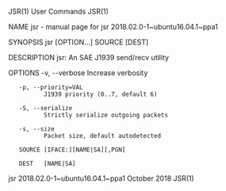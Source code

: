 JSR(1)                                                             User Commands                                                            JSR(1)

NAME
       jsr - manual page for jsr 2018.02.0-1~ubuntu16.04.1~ppa1

SYNOPSIS
       jsr [OPTION...] SOURCE [DEST]

DESCRIPTION
       jsr: An SAE J1939 send/recv utility

OPTIONS
       -v, --verbose
              Increase verbosity

       -p, --priority=VAL
              J1939 priority (0..7, default 6)

       -S, --serialize
              Strictly serialize outgoing packets

       -s, --size
              Packet size, default autodetected

       SOURCE [IFACE:][NAME|SA][,PGN]

       DEST   [NAME|SA]

jsr 2018.02.0-1~ubuntu16.04.1~ppa1                                 October 2018                                                             JSR(1)
